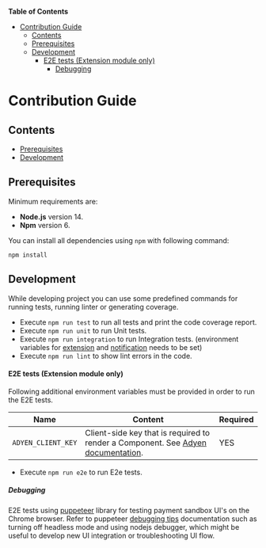 <!-- START doctoc generated TOC please keep comment here to allow auto update -->
<!-- DON'T EDIT THIS SECTION, INSTEAD RE-RUN doctoc TO UPDATE -->
**Table of Contents**  

- [Contribution Guide](#contribution-guide)
  - [Contents](#contents)
  - [Prerequisites](#prerequisites)
  - [Development](#development)
      - [E2E tests (Extension module only)](#e2e-tests-extension-module-only)
        - [Debugging](#debugging)

<!-- END doctoc generated TOC please keep comment here to allow auto update -->

# Contribution Guide

## Contents
- [Prerequisites](#prerequisites)
- [Development](#development)

## Prerequisites

Minimum requirements are:
 - **Node.js** version 14.
 - **Npm** version 6.
 
You can install all dependencies using `npm` with following command:

```
npm install
```

## Development
While developing project you can use some predefined commands for running tests, running linter or generating coverage. 
 
- Execute `npm run test` to run all tests and print the code coverage report.
- Execute `npm run unit` to run Unit tests.
- Execute `npm run integration` to run Integration tests. (environment variables for [extension](../extension/docs/HowToRun.md#environment-variables) and [notification](../notification/docs/HowToRun.md#environment-variables) needs to be set)
- Execute `npm run lint` to show lint errors in the code.



#### E2E tests (Extension module only)
Following additional environment variables must be provided in order to run the E2E tests.

| Name | Content | Required |
| --- | --- | --- |
|`ADYEN_CLIENT_KEY` | Client-side key that is required to render a Component. See [Adyen documentation](https://docs.adyen.com/development-resources/client-side-authentication#get-your-client-key). | YES |

- Execute `npm run e2e` to run E2e tests.

##### Debugging

E2E tests using [puppeteer](https://github.com/puppeteer/puppeteer) library for testing payment sandbox UI's on the Chrome browser. Refer to puppeteer [debugging tips](https://github.com/puppeteer/puppeteer#debugging-tips) documentation such as turning off headless mode and using nodejs debugger, which might be useful to develop new UI integration or troubleshooting UI flow.
